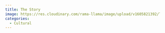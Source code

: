 ```yaml
---
title: The Story
image: https://res.cloudinary.com/rama-llama/image/upload/v1605821392/The_Story_wnwz6m.jpg
categories:
  - Cultural
---
```

